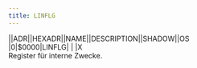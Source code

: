 ```yaml
---
title: LINFLG
---
```

||ADR||HEXADR||NAME||DESCRIPTION||SHADOW||OS  
|0|$0000|LINFLG| | |X  
Register für interne Zwecke.  
